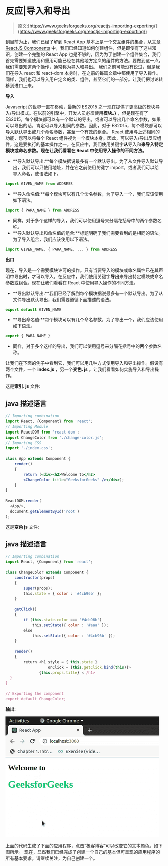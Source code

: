 # 反应|导入和导出

> 原文:[https://www.geeksforgeeks.org/reactjs-importing-exporting/](https://www.geeksforgeeks.org/reactjs-importing-exporting/)

到目前为止，我们已经了解到 React App 基本上是一个交互组件的集合，从文章 [ReactJS Components](https://www.geeksforgeeks.org/reactjs-components/) 中，我们已经知道如何创建组件，但是即使有了这些知识，创建一个完整的 React App 也是不够的，因为为了创建一个组件集合，我们首先需要知道使用和重用可能已经在其他地方定义的组件的方法。要做到这一点，我们需要知道两个操作，通常称为导入和导出。
我们之前可能没有说过，但是我们在导入 react 和 react-dom 本身时，在之前的每篇文章中都使用了导入操作。同样，我们也可以导入用户定义的类、组件，甚至它们的一部分。让我们把讨论转移到进口上来。

**导入**

Javascript 的世界一直在移动，最新的 ES2015 之一现在提供了更高级的模块导入/导出模式。在以前的引擎中，开发人员必须使用**模块。}** ，但是现在有了 ES2015，每个模块都可以有一个默认的导出，或者可以导出几个命名参数，如果可以导出的话，肯定可以导入相同的参数。因此，对于 ES2015，每个模块都可以导入默认导出或几个命名参数，甚至一个有效的组合。
React 使用与上述相同的功能，您可以将每个 React 组件视为一个模块本身。因此，可以导入/导出反应组件，这是要执行的基本操作之一。在反应中，我们使用关键字**从**导入和**来导入特定模块或命名参数。现在让我们看看在 React 中使用导入操作的不同方法。** 

*   **导入默认导出:**每个模块据说最多有一个默认导出。为了从文件导入默认导出，我们可以只使用地址，并在它之前使用关键字 import，或者我们可以给导入命名，使语法如下。

```jsx
import GIVEN_NAME from ADDRESS
```

*   **导入命名值:**每个模块可以有几个命名参数，为了导入一个，我们应该使用如下语法。

```jsx
import { PARA_NAME } from ADDRESS
```

*   同样，对于多个这样的导入，我们可以使用逗号来分隔花括号中的两个参数名称。
*   **导入默认导出和命名值的组合:**标题明确了我们需要看到的是相同的语法。为了导入组合，我们应该使用以下语法。

```jsx
import GIVEN_NAME, { PARA_NAME, ... } from ADDRESS
```

**出口**

现在，导入是一个需要模块许可的操作。只有当要导入的模块或命名属性已在其声明中导出时，才可以导入。在反应中，我们使用关键字**导出**来导出特定模块或命名参数或组合。现在让我们看看在 React 中使用导入操作的不同方法。

*   **导出默认导出:**我们已经了解到每个模块据说最多有一个默认导出。为了从文件导出默认导出，我们需要遵循下面描述的语法。

```jsx
export default GIVEN_NAME
```

*   **导出命名值:**每个模块可以有几个命名参数，为了导出一个，我们应该使用如下语法。

```jsx
export { PARA_NAME }
```

*   同样，对于多个这样的导出，我们可以使用逗号来分隔花括号中的两个参数名称。

让我们在下面的例子中看到它，我们可以用几种方式使用导入和导出操作。假设有两个文件，一个 **index.js** ，另一个**变色. js** 。让我们看看如何实施导入和导出操作。

这是**索引. js** 文件:

## java 描述语言

```jsx
// Importing combination
import React, {Component} from 'react';
// Importing Module
import ReactDOM from 'react-dom';
import ChangeColor from './change-color.js';
// Importing CSS
import './index.css';

class App extends Component {
    render()
    {
        return (<div><h2>Welcome to</h2>
        <ChangeColor title="GeeksforGeeks" /></div>);
    }
}

ReactDOM.render(
  <App/>,
  document.getElementById('root')
);
```

这是**变色 js** 文件:

## java 描述语言

```jsx
// Importing combination
import React, {Component} from 'react';

class ChangeColor extends Component {
    constructor(props)
    {
        super(props);
        this.state = { color : '#4cb96b' };
    }

    getClick()
    {
        if (this.state.color === '#4cb96b')
            this.setState({ color : '#aaa' });
        else
            this.setState({ color : '#4cb96b' });
    }

    render()
    {
        return <h1 style = { this.state }
                   onClick = {this.getClick.bind(this)}>
               {this.props.title} < /h1>
  }
} 

// Exporting the component
export default ChangeColor;
```

**输出:**

![](img/77dc4e9ec054cf92efbfe898c7ecf04e.png)

上面的代码生成了下面的应用程序，点击“极客博客”可以改变它的文本颜色。如下图所示。
现在，显然我们已经完成了创建一个自己的基本但可呈现的应用程序的所有基本要求。请继续关注，为自己创建一个。